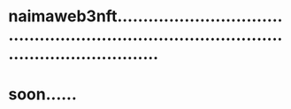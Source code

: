 # naimaweb3nft..................................................................................................................
# soon......
